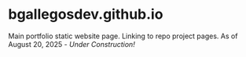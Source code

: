 # bgallegosdev.github.io
Main portfolio static website page. Linking to repo project pages.
As of August 20, 2025 - *Under Construction!*
